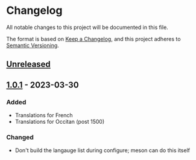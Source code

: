 # Changelog

All notable changes to this project will be documented in this file.

The format is based on [Keep a Changelog](https://keepachangelog.com/en/1.0.0/),
and this project adheres to [Semantic Versioning](https://semver.org/spec/v2.0.0.html).

## [Unreleased]

## [1.0.1] - 2023-03-30

### Added

- Translations for French
- Translations for Occitan (post 1500)

### Changed

- Don't build the langauge list during configure; meson can do this itself

[unreleased]: https://github.com/EbonJaeger/budgie-user-indicator-redux/compare/v1.0.1...HEAD
[1.0.1]: https://github.com/EbonJaeger/budgie-user-indicator-redux/compare/v1.0.0...v1.0.1
